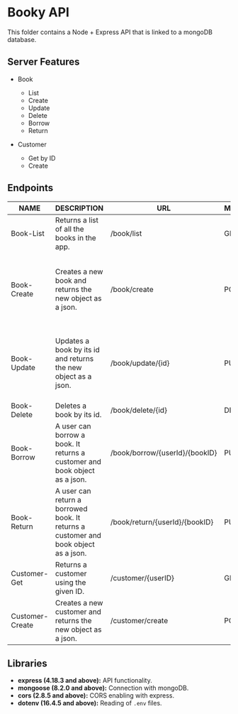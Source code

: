 # Booky API

This folder contains a Node + Express API that is linked to a mongoDB database.

## Server Features

- Book

  - List
  - Create
  - Update
  - Delete
  - Borrow
  - Return

- Customer
  - Get by ID
  - Create

## Endpoints

| NAME            | DESCRIPTION                                                                         | URL                            | METHOD | BODY                                                                                                                                                        |
| --------------- | ----------------------------------------------------------------------------------- | ------------------------------ | ------ | ----------------------------------------------------------------------------------------------------------------------------------------------------------- |
| Book-List       | Returns a list of all the books in the app.                                         | /book/list                     | GET    | NA                                                                                                                                                          |
| Book-Create     | Creates a new book and returns the new object as a json.                            | /book/create                   | POST   | `{ "title": string, "author": string, "isbn": string, "genre": string, "year": number(1-currentYear), "copies": number(1-35), "availableOnline": boolean }` |
| Book-Update     | Updates a book by its id and returns the new object as a json.                      | /book/update/{id}              | PUT    | `{"title": string, "author": string, "isbn": string, "genre": string, "year": number(1-currentYear), "copies": number(1-35), "availableOnline": boolean }`  |
| Book-Delete     | Deletes a book by its id.                                                           | /book/delete/{id}              | DELETE | NA                                                                                                                                                          |
| Book-Borrow     | A user can borrow a book. It returns a customer and book object as a json.          | /book/borrow/{userId}/{bookID} | PUT    | NA                                                                                                                                                          |
| Book-Return     | A user can return a borrowed book. It returns a customer and book object as a json. | /book/return/{userId}/{bookID} | PUT    | NA                                                                                                                                                          |
| Customer-Get    | Returns a customer using the given ID.                                              | /customer/{userID}             | GET    | NA                                                                                                                                                          |
| Customer-Create | Creates a new customer and returns the new object as a json.                        | /customer/create               | POST   | `{ "userID": string, "name": string }`                                                                                                                      |

## Libraries

- **express (4.18.3 and above):** API functionality.
- **mongoose (8.2.0 and above):** Connection with mongoDB.
- **cors (2.8.5 and above):** CORS enabling with express.
- **dotenv (16.4.5 and above):** Reading of `.env` files.
